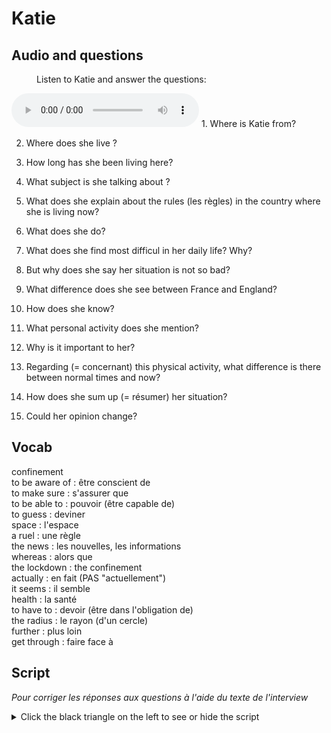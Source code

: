 # Katie

## Audio and questions

<figure>
  <figcaption>Listen to Katie and answer the questions:</figcaption></figure>
  <audio
        controls
        src="https://adecang.github.io/eng/audio-lingua/katie.mp3">
            Your browser does not support the
            <code>audio</code> element.
    </audio></figure>
1. Where is Katie from?

   

2. Where does she live ?

   

3. How long has she been living here?

   

4. What subject is she talking about ?

   

5. What does she explain about the rules (les règles) in the country where she is living now?

   

6. What does she do?

   

7. What does she find most difficul in her daily life? Why?

   

8. But why does she say her situation is not so bad?

   

9. What difference does she see between France and England?

   

10. How does she know?

    

11. What personal activity does she mention?

    

12. Why is it important to her?

    

13. Regarding (= concernant) this physical activity, what difference is there between normal times and now?

    

14. How does she sum up (= résumer) her situation?

    

15. Could her opinion change?

    

## Vocab

confinement  
to be aware of : être conscient de  
to make sure : s'assurer que  
to be able to : pouvoir (être capable de)  
to guess : deviner  
space : l'espace  
a ruel : une règle  
the news : les nouvelles, les informations  
whereas : alors que  
the lockdown : the confinement  
actually : en fait (PAS "actuellement")   
it seems : il semble  
health : la santé  
to have to : devoir (être dans l'obligation de)  
the radius : le rayon (d'un cercle)  
further : plus loin  
get through : faire face à 



## Script

*Pour corriger les réponses aux questions à l'aide du texte de l'interview*

<details>
<Summary>Click the black triangle on the left to see or hide the script</summary>
	<br/>Hi, my names's Katie, and I'm originally from Leeds, in Yorkshire, and I've been living in France now for nearly six years.
	<br/>So, the confinement, yes, it's different. Here in France obviously we need to have a piece of paper or we can now download it on our phones to have a reason to go out and so I think it does make you think about, do you really need to get that thing, do you really have to go out, and I think people are much more aware of being in close proximity to other people.
	<br/>(0:50) I think what I find most difficult is - I'm also a teacher so working and also making sure my own children are able to do their schoolwork - I feel quite sorry for them actually that they can't see their friends and they can't do their usual things that they would normally do, their activities and sports etc, but they're doing ok.
	<br/>(1:15)I guess for us confinement's not too bad in the sense that we have a nice big garden, we have lots of space so I don't feel as claustrophobic maybe as - I can imagine if you lived in a very small apartment and you'd got no outer space, it must feel even worse
	</br>(1:40) In contrast to my family back in England I think France is maybe a little bit stricter with the rules. I do see and watch the news in the UK and I see things from friends and family on social media and I - they are on lockdown but I don't feel like -it doesn't seem as strict actually as here in France and I still see people who keep going running for miles and miles whereas here in France you're only supposed to go within a one kilometer radius. I don't know if that means that we're taking it more seriously here or if there really is a difference but that's how it seems.
	<br/>(2:30) On another note, I do go running every few days, I feel it's important really to -for my mental health and just to have maybe half an hour on my own, just to get out. It's a bit different now because I'm having  to obviously run around town because we live in town. Normally I would like to go off to the woods or run much further. But I feel I do need it to - sometimes it justs help me get through the day or to feel like I'm being active and I'm not just sitting around in front of Netflix.
	<br/>(3:17) But this is four weeks into the lockdown and it's ok so far. It's the school holidays now so we might feel more relaxed for a few weeks but maybe if you ask me again in another four weeks I might be telling you a different story.
	<br/>(3:38)
</details>
